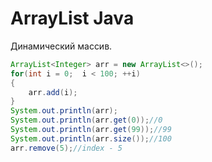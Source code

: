 # ArrayList Java
Динамический массив.

```java
ArrayList<Integer> arr = new ArrayList<>();
for(int i = 0;  i < 100; ++i)
{
	arr.add(i);
}
System.out.println(arr);
System.out.println(arr.get(0));//0
System.out.println(arr.get(99));//99
System.out.println(arr.size());//100
arr.remove(5);//index - 5
```